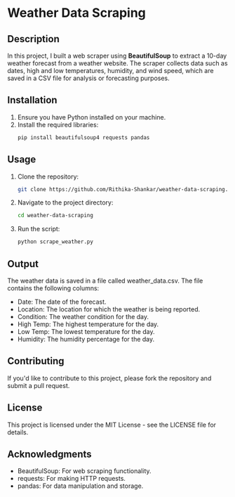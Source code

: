 # Weather Data Scraping

## Description
In this project, I built a web scraper using **BeautifulSoup** to extract a 10-day weather forecast from a weather website. The scraper collects data such as dates, high and low temperatures, humidity, and wind speed, which are saved in a CSV file for analysis or forecasting purposes.

## Installation
1. Ensure you have Python installed on your machine.
2. Install the required libraries:
   ```bash
   pip install beautifulsoup4 requests pandas
   
## Usage
1. Clone the repository:
   ```bash
   git clone https://github.com/Rithika-Shankar/weather-data-scraping.git
2. Navigate to the project directory:
   ```bash
   cd weather-data-scraping
3. Run the script:
   ```bash
   python scrape_weather.py

## Output
The weather data is saved in a file called weather_data.csv. The file contains the following columns:

- Date: The date of the forecast.
- Location: The location for which the weather is being reported.
- Condition: The weather condition for the day.
- High Temp: The highest temperature for the day.
- Low Temp: The lowest temperature for the day.
- Humidity: The humidity percentage for the day.

## Contributing
If you'd like to contribute to this project, please fork the repository and submit a pull request.

## License
This project is licensed under the MIT License - see the LICENSE file for details.

## Acknowledgments
- BeautifulSoup: For web scraping functionality.
- requests: For making HTTP requests.
- pandas: For data manipulation and storage.
